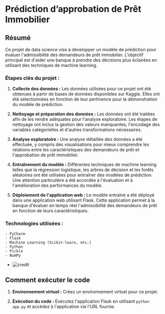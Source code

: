 # Prédiction d’approbation de Prêt Immobilier


## Résumé

Ce projet de data science vise à développer un modèle de prédiction pour évaluer l'admissibilité des demandeurs de prêt immobilier. L'objectif principal est d'aider une banque à prendre des décisions plus éclairées en utilisant des techniques de machine learning.

### Étapes clés du projet :

1. **Collecte des données :** Les données utilisées pour ce projet ont été obtenues à partir de bases de données disponibles sur Kaggle. Elles ont été sélectionnées en fonction de leur pertinence pour la démonstration du modèle de prédiction.

2. **Nettoyage et préparation des données :** Les données ont été traitées afin de les rendre adéquates pour l'analyse exploratoire. Les étapes de nettoyage ont inclus la gestion des valeurs manquantes, l'encodage des variables catégorielles et d'autres transformations nécessaires.

3. **Analyse exploratoire :** Une analyse détaillée des données a été effectuée, y compris des visualisations pour mieux comprendre les relations entre les caractéristiques des demandeurs de prêt et l'approbation de prêt immobilier.

4. **Entraînement du modèle :** Différentes techniques de machine learning telles que la régression logistique, les arbres de décision et les forêts aléatoires ont été utilisées pour entraîner des modèles de prédiction. Une attention particulière a été accordée à l'évaluation et à l'amélioration des performances du modèle.

5. **Déploiement de l'application web :** Le modèle entraîné a été déployé dans une application web utilisant Flask. Cette application permet à la banque d'évaluer en temps réel l'admissibilité des demandeurs de prêt en fonction de leurs caractéristiques.

### Technologies utilisées :
```
- PyCharm
- Flask
- Machine Learning (Scikit-learn, etc.)
- Python
- Pickle
- NumPy
```

- ![credit](https://github.com/assielking/app_credit/assets/145512245/7b64a726-803e-4409-9db0-d4cd6b1e60ce)


## Comment exécuter le code

1. **Environnement virtuel :** Créez un environnement virtuel pour ce projet.

2. **Exécution du code :** Exécutez l'application Flask en utilisant `python app.py` et accédez à l'application via l'URL fournie.
